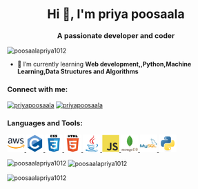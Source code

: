 <h1 align="center">Hi 👋, I'm priya poosaala</h1>
<h3 align="center">A passionate developer and coder</h3>

<p align="left"> <img src="https://komarev.com/ghpvc/?username=poosaalapriya1012&label=Profile%20views&color=0e75b6&style=flat" alt="poosaalapriya1012" /> </p>

- 🌱 I’m currently learning **Web development,,Python,Machine Learning,Data Structures and Algorithms**

<h3 align="left">Connect with me:</h3>
<p align="left">
<a href="http://www.linkedin.com/in/priya-poosaala-39935b2ba" target="blank"><img align="center" src="https://raw.githubusercontent.com/rahuldkjain/github-profile-readme-generator/master/src/images/icons/Social/linked-in-alt.svg" alt="priyapoosaala" height="30" width="40" /></a>
<a href="https://www.leetcode.com/priyapoosaala" target="blank"><img align="center" src="https://raw.githubusercontent.com/rahuldkjain/github-profile-readme-generator/master/src/images/icons/Social/leet-code.svg" alt="priyapoosaala" height="30" width="40" /></a>
</p>

<h3 align="left">Languages and Tools:</h3>
<p align="left"> <a href="https://aws.amazon.com" target="_blank" rel="noreferrer"> <img src="https://raw.githubusercontent.com/devicons/devicon/master/icons/amazonwebservices/amazonwebservices-original-wordmark.svg" alt="aws" width="40" height="40"/> </a> <a href="https://www.cprogramming.com/" target="_blank" rel="noreferrer"> <img src="https://raw.githubusercontent.com/devicons/devicon/master/icons/c/c-original.svg" alt="c" width="40" height="40"/> </a> <a href="https://www.w3schools.com/css/" target="_blank" rel="noreferrer"> <img src="https://raw.githubusercontent.com/devicons/devicon/master/icons/css3/css3-original-wordmark.svg" alt="css3" width="40" height="40"/> </a> <a href="https://www.w3.org/html/" target="_blank" rel="noreferrer"> <img src="https://raw.githubusercontent.com/devicons/devicon/master/icons/html5/html5-original-wordmark.svg" alt="html5" width="40" height="40"/> </a> <a href="https://www.java.com" target="_blank" rel="noreferrer"> <img src="https://raw.githubusercontent.com/devicons/devicon/master/icons/java/java-original.svg" alt="java" width="40" height="40"/> </a> <a href="https://developer.mozilla.org/en-US/docs/Web/JavaScript" target="_blank" rel="noreferrer"> <img src="https://raw.githubusercontent.com/devicons/devicon/master/icons/javascript/javascript-original.svg" alt="javascript" width="40" height="40"/> </a> <a href="https://www.mongodb.com/" target="_blank" rel="noreferrer"> <img src="https://raw.githubusercontent.com/devicons/devicon/master/icons/mongodb/mongodb-original-wordmark.svg" alt="mongodb" width="40" height="40"/> </a> <a href="https://www.mysql.com/" target="_blank" rel="noreferrer"> <img src="https://raw.githubusercontent.com/devicons/devicon/master/icons/mysql/mysql-original-wordmark.svg" alt="mysql" width="40" height="40"/> </a> <a href="https://www.python.org" target="_blank" rel="noreferrer"> <img src="https://raw.githubusercontent.com/devicons/devicon/master/icons/python/python-original.svg" alt="python" width="40" height="40"/> </a> </p>

<p><img align="left" src="https://github-readme-stats.vercel.app/api/top-langs?username=poosaalapriya1012&show_icons=true&locale=en&layout=compact" alt="poosaalapriya1012" /></p>

<p>&nbsp;<img align="center" src="https://github-readme-stats.vercel.app/api?username=poosaalapriya1012&show_icons=true&locale=en" alt="poosaalapriya1012" /></p>

<p><img align="center" src="https://github-readme-streak-stats.herokuapp.com/?user=poosaalapriya1012&" alt="poosaalapriya1012" /></p>

